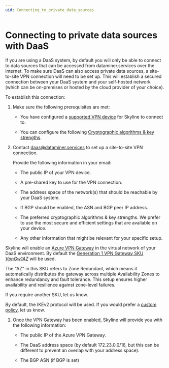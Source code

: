 ```yaml
---
uid: Connecting_to_private_data_sources
---
```


# Connecting to private data sources with DaaS

If you are using a DaaS system, by default you will only be able to connect to data sources that can be accessed from dataminer.services over the internet. To make sure DaaS can also access private data sources, a site-to-site VPN connection will need to be set up. This will establish a secured connection between your DaaS system and your self-hosted network (which can be on-premises or hosted by the cloud provider of your choice).

To establish this connection:

1. Make sure the following prerequisites are met:

   - You have configured a [supported VPN device](https://learn.microsoft.com/en-us/azure/vpn-gateway/vpn-gateway-about-vpn-devices) for Skyline to connect to.

   - You can configure the following [Cryptographic algorithms & key strengths](https://learn.microsoft.com/en-us/azure/vpn-gateway/ipsec-ike-policy-howto#cryptographic-algorithms--key-strengths).

1. Contact <daas@dataminer.services> to set up a site-to-site VPN connection.

   Provide the following information in your email:

   - The public IP of your VPN device.

   - A pre-shared key to use for the VPN connection.

   - The address space of the network(s) that should be reachable by your DaaS system.
  
   - If BGP should be enabled, the ASN and BGP peer IP address.

   - The preferred cryptographic algorithms & key strengths. We prefer to use the most secure and efficient settings that are available on your device.
  
   - Any other information that might be relevant for your specific setup.

Skyline will enable an [Azure VPN Gateway](https://learn.microsoft.com/en-us/azure/vpn-gateway/vpn-gateway-about-vpngateways) in the virtual network of your DaaS environment. By default the [Generation 1 VPN Gateway SKU *VpnGw1AZ*](https://learn.microsoft.com/en-us/azure/vpn-gateway/about-gateway-skus) will be used.
   
The "AZ" in this SKU refers to Zone Redundant, which means it automatically distributes the gateway across multiple Availability Zones to enhance redundancy and fault tolerance. This setup ensures higher availability and resilience against zone-level failures.

If you require another SKU, let us know.

By default, the IKEv2 protocol will be used. If you would prefer a [custom policy](https://learn.microsoft.com/en-us/azure/vpn-gateway/vpn-gateway-about-compliance-crypto?WT.mc_id=Portal-Microsoft_Azure_HybridNetworking#ipsecike-policy-faq), let us know.

1. Once the VPN Gateway has been enabled, Skyline will provide you with the following information:

   - The public IP of the Azure VPN Gateway.

   - The DaaS address space (by default 172.23.0.0/16, but this can be different to prevent an overlap with your address space).

   - The BGP ASN (if BGP is set)

